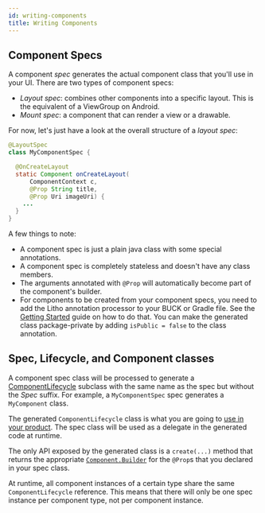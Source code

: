 ```yaml
---
id: writing-components
title: Writing Components
---
```


## Component Specs
A component *spec* generates the actual component class that you'll use in your UI. There are two types of component specs:

- *Layout spec*: combines other components into a specific layout. This is the equivalent of a ViewGroup on Android.
- *Mount spec*: a component that can render a view or a drawable.

For now, let's just have a look at the overall structure of a *layout spec*:

```java
@LayoutSpec
class MyComponentSpec {

  @OnCreateLayout
  static Component onCreateLayout(
      ComponentContext c,
      @Prop String title,
      @Prop Uri imageUri) {
    ...
  }
}
```

A few things to note:

 - A component spec is just a plain java class with some special annotations.
 - A component spec is completely stateless and doesn't have any class members.
 - The arguments annotated with `@Prop` will automatically become part of the component's builder.
 - For components to be created from your component specs, you need to add the Litho annotation processor to your BUCK or Gradle file. See the [Getting Started](/docs/getting-started) guide on how to do that. You can make the generated class package-private by adding `isPublic = false` to the class annotation.

## Spec, Lifecycle, and Component classes

A component spec class will be processed to generate a [ComponentLifecycle](/javadoc/com/facebook/litho/ComponentLifecycle) subclass with the same name as the spec but without the *Spec* suffix. For example, a `MyComponentSpec` spec generates a `MyComponent` class.

The generated `ComponentLifecycle` class is what you are going to [use in your product](/docs/using-components). The spec class will be used as a delegate in the generated code at runtime.

The only API exposed by the generated class is a `create(...)` method that returns the appropriate [`Component.Builder`](/javadoc/com/facebook/litho/Component.Builder.html) for the `@Prop`s that you declared in your spec class.

At runtime, all component instances of a certain type share the same `ComponentLifecycle` reference. This means that there will only be one spec instance per component type, not per component instance.

